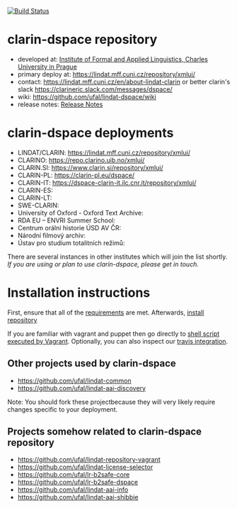 [![Build Status](https://travis-ci.org/ufal/clarin-dspace.svg?branch=lindat)](https://travis-ci.org/ufal/lindat-dspace)
# clarin-dspace repository

* developed at: [Institute of Formal and Applied Linguistics, Charles University in Prague](http://ufal.mff.cuni.cz/)
* primary deploy at: https://lindat.mff.cuni.cz/repository/xmlui/
* contact: https://lindat.mff.cuni.cz/en/about-lindat-clarin or better clarin's slack https://clarineric.slack.com/messages/dspace/
* wiki: https://github.com/ufal/lindat-dspace/wiki
* release notes: [Release Notes](https://github.com/ufal/lindat-dspace/wiki/ReleaseNotes)

# clarin-dspace deployments

* LINDAT/CLARIN: https://lindat.mff.cuni.cz/repository/xmlui/
* CLARINO: https://repo.clarino.uib.no/xmlui/
* CLARIN.SI: https://www.clarin.si/repository/xmlui/
* CLARIN-PL: https://clarin-pl.eu/dspace/
* CLARIN-IT: https://dspace-clarin-it.ilc.cnr.it/repository/xmlui/
* CLARIN-ES:
* CLARIN-LT:
* SWE-CLARIN:
* University of Oxford - Oxford Text Archive:
* RDA EU – ENVRI Summer School:
* Centrum orální historie ÚSD AV ČR:
* Národní filmový archiv:
* Ústav pro studium totalitních režimů:

There are several instances in other institutes which will join the list shortly. 
*If you are using or plan to use clarin-dspace, please get in touch.*


# Installation instructions

First, ensure that all of the [requirements](https://github.com/ufal/clarin-dspace/wiki/Installation----Prerequisites) are met.
Afterwards, [install repository](https://github.com/ufal/clarin-dspace/wiki/Installation)

If you are familiar with vagrant and puppet then go directly to
[shell script executed by Vagrant](https://github.com/ufal/lindat-repository-vagrant/blob/master/Projects/setup.lindat.sh).
Optionally, you can also inspect our [travis integration](https://github.com/ufal/clarin-dspace/blob/lindat/.travis.yml).

## Other projects used by clarin-dspace

* https://github.com/ufal/lindat-common
* https://github.com/ufal/lindat-aai-discovery

Note: You should fork these projectbecause they will very likely require changes specific to your deployment.


## Projects somehow related to clarin-dspace repository

* https://github.com/ufal/lindat-repository-vagrant
* https://github.com/ufal/lindat-license-selector
* https://github.com/ufal/lr-b2safe-core
* https://github.com/ufal/lr-b2safe-dspace
* https://github.com/ufal/lindat-aai-info
* https://github.com/ufal/lindat-aai-shibbie
